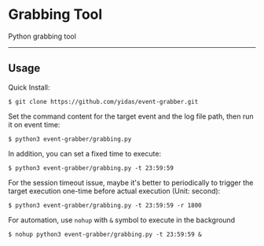 # Grabbing Tool

Python grabbing tool

---

## Usage

Quick Install:

```shell
$ git clone https://github.com/yidas/event-grabber.git
```

Set the command content for the target event and the log file path, then run it on event time:

```shell
$ python3 event-grabber/grabbing.py
```

In addition, you can set a fixed time to execute:

```shell
$ python3 event-grabber/grabbing.py -t 23:59:59
```

For the session timeout issue, maybe it's better to periodically to trigger the target execution one-time before actual execution (Unit: second):

```shell
$ python3 event-grabber/grabbing.py -t 23:59:59 -r 1800
```

For automation, use `nohup` with `&` symbol to execute in the background


```shell
$ nohup python3 event-grabber/grabbing.py -t 23:59:59 &
```
